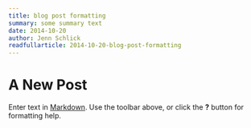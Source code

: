 ```yaml
---
title: blog post formatting
summary: some summary text
date: 2014-10-20
author: Jenn Schlick
readfullarticle: 2014-10-20-blog-post-formatting
---
```


# A New Post

Enter text in [Markdown](http://daringfireball.net/projects/markdown/). Use the toolbar above, or click the **?** button for formatting help.
